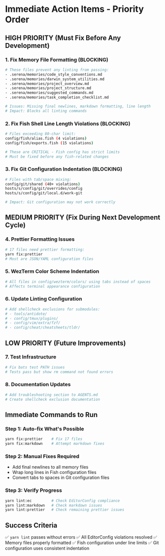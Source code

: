 # Immediate Action Items - Priority Order

## HIGH PRIORITY (Must Fix Before Any Development)

### 1. Fix Memory File Formatting (BLOCKING)

```bash
# These files prevent any linting from passing:
- .serena/memories/code_style_conventions.md
- .serena/memories/darwin_system_utilities.md
- .serena/memories/project_overview.md
- .serena/memories/project_structure.md
- .serena/memories/suggested_commands.md
- .serena/memories/task_completion_checklist.md

# Issues: Missing final newlines, markdown formatting, line length
# Impact: Blocks all linting commands
```

### 2. Fix Fish Shell Line Length Violations (BLOCKING)

```bash
# Files exceeding 80-char limit:
config/fish/alias.fish (4 violations)
config/fish/exports.fish (15 violations)

# These are CRITICAL - Fish config has strict limits
# Must be fixed before any fish-related changes
```

### 3. Fix Git Configuration Indentation (BLOCKING)

```bash
# Files with tab/space mixing:
config/git/shared (40+ violations)
hosts/s/config/git/overrides/config
hosts/s/config/git/local.d/work-git

# Impact: Git configuration may not work correctly
```

## MEDIUM PRIORITY (Fix During Next Development Cycle)

### 4. Prettier Formatting Issues

```bash
# 17 files need prettier formatting:
yarn fix:prettier
# Most are JSON/YAML configuration files
```

### 5. WezTerm Color Scheme Indentation

```bash
# All files in config/wezterm/colors/ using tabs instead of spaces
# Affects terminal appearance configuration
```

### 6. Update Linting Configuration

```bash
# Add shellcheck exclusions for submodules:
# - tools/antidote/
# - config/tmux/plugins/
# - config/vim/extra/fzf/
# - config/cheat/cheatsheets/tldr/
```

## LOW PRIORITY (Future Improvements)

### 7. Test Infrastructure

```bash
# Fix bats test PATH issues
# Tests pass but show rm command not found errors
```

### 8. Documentation Updates

```bash
# Add troubleshooting section to AGENTS.md
# Create shellcheck exclusion documentation
```

## Immediate Commands to Run

### Step 1: Auto-fix What's Possible

```bash
yarn fix:prettier    # Fix 17 files
yarn fix:markdown    # Attempt markdown fixes
```

### Step 2: Manual Fixes Required

- Add final newlines to all memory files
- Wrap long lines in Fish configuration files
- Convert tabs to spaces in Git configuration files

### Step 3: Verify Progress

```bash
yarn lint:ec         # Check EditorConfig compliance
yarn lint:markdown   # Check markdown issues
yarn lint:prettier   # Check remaining prettier issues
```

## Success Criteria

✅ `yarn lint` passes without errors
✅ All EditorConfig violations resolved
✅ Memory files properly formatted
✅ Fish configuration under line limits
✅ Git configuration uses consistent indentation

